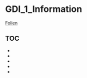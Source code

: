 # GDI_1_Information
[Folien](https://docs.google.com/presentation/d/1uv8o7v4b0DWM75JQBEG9GNrMiq2wYY45Drq7oIvE0n8/edit?usp=sharing)

## TOC

* 
*
*
*
*


